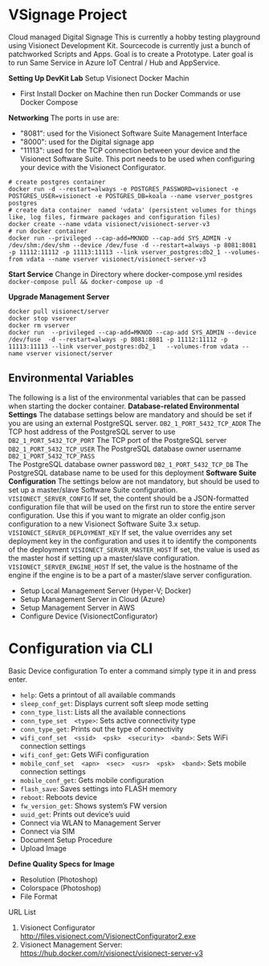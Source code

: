 # VSignage Project
Cloud managed Digital Signage
This is currently a hobby testing playground using Visionect Development Kit. Sourcecode is currently just a bunch of patchworked Scripts and Apps. Goal is to create a Prototype. Later goal is to run Same Service in Azure IoT Central / Hub and AppService. 

**Setting Up DevKit Lab**
Setup Visionect Docker Machin  
- First Install Docker on Machine then run Docker Commands or use Docker Compose 

**Networking**
The ports in use are:
-  "8081": used for the Visionect Software Suite Management Interface
-  "8000": used for the Digital signage app
-  "11113": used for the TCP connection between your device and the Visionect Software Suite. This port needs to be used 	when configuring your device with the Visionect Configurator.
 ```
# create postgres container
docker run -d --restart=always -e POSTGRES_PASSWORD=visionect -e POSTGRES_USER=visionect -e POSTGRES_DB=koala --name vserver_postgres postgres
# create data container  named 'vdata' (persistent volumes for things like, log files, firmware packages and configuration files)
docker create --name vdata visionect/visionect-server-v3
# run docker container
docker run --privileged --cap-add=MKNOD --cap-add SYS_ADMIN -v /dev/shm:/dev/shm --device /dev/fuse -d --restart=always -p 8081:8081 -p 11112:11112 -p 11113:11113 --link vserver_postgres:db2_1 --volumes-from vdata --name vserver visionect/visionect-server-v3
```

**Start Service**
Change in Directory where docker-compose.yml resides
 ```docker-compose pull && docker-compose up -d ```

**Upgrade Management Server**
 ```
 docker pull visionect/server
 docker stop vserver
 docker rm vserver
 docker run  --privileged --cap-add=MKNOD --cap-add SYS_ADMIN --device /dev/fuse  -d --restart=always -p 8081:8081 -p 11112:11112 -p 11113:11113 --link vserver_postgres:db2_1   --volumes-from vdata --name vserver visionect/server 
```

## Environmental Variables
The following is a list of the environmental variables that can be passed when starting the docker container.
**Database-related Environmental Settings**
The database settings below are mandatory and should be set if you are using an external PostgreSQL server.
`DB2_1_PORT_5432_TCP_ADDR`
The TCP host address of the PostgreSQL server to use
`DB2_1_PORT_5432_TCP_PORT`
The TCP port of the PostgreSQL server
`DB2_1_PORT_5432_TCP_USER`
The PostgreSQL database owner username
`DB2_1_PORT_5432_TCP_PASS`  
The PostgreSQL database owner password
`DB2_1_PORT_5432_TCP_DB`
The PostgreSQL database name to be used for this deployment
**Software Suite Configuration**
The settings below are not mandatory, but should be used to set up a master/slave Software Suite configuration.
`VISIONECT_SERVER_CONFIG`
If set, the content should be a JSON-formatted configuration file that will be used on the first run to store the entire server configuration. Use this if you want to migrate an older config.json configuration to a new Visionect Software Suite 3.x setup.
`VISIONECT_SERVER_DEPLOYMENT_KEY`
If set, the value overrides any set deployment key in the configuration and uses it to identify the components of the deployment
`VISIONECT_SERVER_MASTER_HOST`
If set, the value is used as the master host if setting up a master/slave configuration.
`VISIONECT_SERVER_ENGINE_HOST`
If set, the value is the hostname of the engine if the engine is to be a part of a master/slave server configuration.

- Setup Local Management Server (Hyper-V; Docker)
- Setup Management Server in Cloud (Azure)
- Setup Management Server in AWS
- Configure Device (VisionectConfigurator)
 # Configuration via CLI
Basic Device configuration To enter a command simply type it in and press enter.
-   `help`: Gets a printout of all available commands
-   `sleep_conf_get`: Displays current soft sleep mode setting
-   `conn_type_list`: Lists all the available connections
-   `conn_type_set  <type>`: Sets active connectivity type
-   `conn_type_get`: Prints out the type of connectivity
-   `wifi_conf_set  <ssid>  <psk>  <security>  <band>`: Sets WiFi connection settings
-   `wifi_conf_get`: Gets WiFi configuration
-   `mobile_conf_set  <apn>  <sec>  <usr>  <psk>  <band>`: Sets mobile connection settings
-   `mobile_conf_get`: Gets mobile configuration
-   `flash_save`: Saves settings into FLASH memory
-   `reboot`: Reboots device
-   `fw_version_get`: Shows system’s FW version
-   `uuid_get`: Prints out device’s uuid
- Connect via WLAN to Management Server
- Connect via SIM 
- Document Setup Procedure
- Upload Image

**Define Quality Specs for Image**
 - Resolution (Photoshop)
 - Colorspace (Photoshop)
 - File Format

URL List
 1. Visionect Configurator http://files.visionect.com/VisionectConfigurator2.exe
 2. Visionect Management Server: https://hub.docker.com/r/visionect/visionect-server-v3
